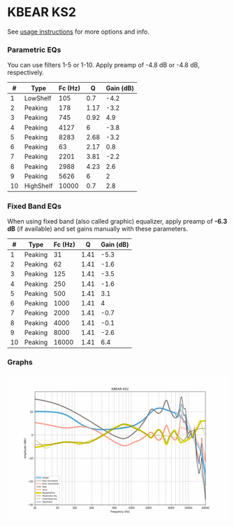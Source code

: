 # KBEAR KS2
See [usage instructions](https://github.com/jaakkopasanen/AutoEq#usage) for more options and info.

### Parametric EQs
You can use filters 1-5 or 1-10. Apply preamp of -4.8 dB or -4.8 dB, respectively.

|   # | Type      |   Fc (Hz) |    Q |   Gain (dB) |
|-----|-----------|-----------|------|-------------|
|   1 | LowShelf  |       105 | 0.7  |        -4.2 |
|   2 | Peaking   |       178 | 1.17 |        -3.2 |
|   3 | Peaking   |       745 | 0.92 |         4.9 |
|   4 | Peaking   |      4127 | 6    |        -3.8 |
|   5 | Peaking   |      8283 | 2.68 |        -3.2 |
|   6 | Peaking   |        63 | 2.17 |         0.8 |
|   7 | Peaking   |      2201 | 3.81 |        -2.2 |
|   8 | Peaking   |      2988 | 4.23 |         2.6 |
|   9 | Peaking   |      5626 | 6    |         2   |
|  10 | HighShelf |     10000 | 0.7  |         2.8 |

### Fixed Band EQs
When using fixed band (also called graphic) equalizer, apply preamp of **-6.3 dB** (if available) and set gains manually with these parameters.

|   # | Type    |   Fc (Hz) |    Q |   Gain (dB) |
|-----|---------|-----------|------|-------------|
|   1 | Peaking |        31 | 1.41 |        -5.3 |
|   2 | Peaking |        62 | 1.41 |        -1.6 |
|   3 | Peaking |       125 | 1.41 |        -3.5 |
|   4 | Peaking |       250 | 1.41 |        -1.6 |
|   5 | Peaking |       500 | 1.41 |         3.1 |
|   6 | Peaking |      1000 | 1.41 |         4   |
|   7 | Peaking |      2000 | 1.41 |        -0.7 |
|   8 | Peaking |      4000 | 1.41 |        -0.1 |
|   9 | Peaking |      8000 | 1.41 |        -2.6 |
|  10 | Peaking |     16000 | 1.41 |         6.4 |

### Graphs
![](./KBEAR%20KS2.png)
